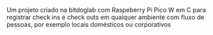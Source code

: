 Um projeto criado na bitdoglab com Raspeberry Pi Pico W em C para registrar check ins e check outs em qualquer ambiente com fluxo de pessoas, por exemplo locais domésticos ou corporativos
